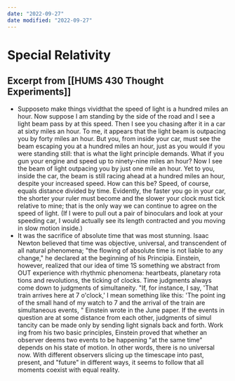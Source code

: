 ```yaml
---
date: "2022-09-27"
date modified: "2022-09-27"
---
```


# Special Relativity

## Excerpt from [[HUMS 430 Thought Experiments]]
- Supposeto make things vividthat the speed of light is a hundred miles an hour. Now suppose I am standing by the side of the road and I see a light beam pass by at this speed. Then I see you chasing after it in a car at sixty miles an hour. To me, it appears that the light beam is outpacing you by forty miles an hour. But you, from inside your car, must see the beam escaping you at a hundred miles an hour, just as you would if you were standing still: that is what the light principle demands. What if you gun your engine and speed up to ninety-nine miles an hour? Now I see the beam of light outpacing you by just one mile an hour. Yet to you, inside the car, the beam is still racing ahead at a hundred miles an hour, despite your increased speed. How can this be? Speed, of course, equals distance divided by time. Evidently, the faster you go in your car, the shorter your ruler must become and the slower your clock must tick relative to mine; that is the only way we can continue to agree on the speed of light. (If I were to pull out a pair of binoculars and look at your speeding car, I would actually see its length contracted and you moving in slow motion inside.)
- It was the sacrifice of absolute time that was most stunning. Isaac Newton believed that time was objective, universal, and transcendent of all natural phenomena; "the flowing of absolute time is not liable to any change," he declared at the beginning of his Principia. Einstein, however, realized that our idea of time 1S something we abstract from OUT experience with rhythmic phenomena: heartbeats, planetary rota tions and revolutions, the ticking of clocks. Time judgments always come down to judgments of simultaneity. "If, for instance, I say, 'That train arrives here at 7 o'clock,' I mean something like this: 'The point ing of the small hand of my watch to 7 and the arrival of the train are simultaneous events, " Einstein wrote in the June paper. If the events in question are at some distance from each other, judgments of simul tancity can be made only by sending light signals back and forth. Work ing from his two basic principles, Einstein proved that whether an observer deems two events to be happening "at the same time" depends on his state of motion. In other words, there is no universal now. With different observers slicing up the timescape into past, present, and "future" in different ways, it seems to follow that all moments coexist with equal reality.
